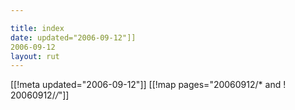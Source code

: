 ```yaml
---

title: index
date: updated="2006-09-12"]]
2006-09-12
layout: rut
---
```


[[!meta updated="2006-09-12"]]
[[!map pages="20060912/* and ! 20060912/*/*"]]
